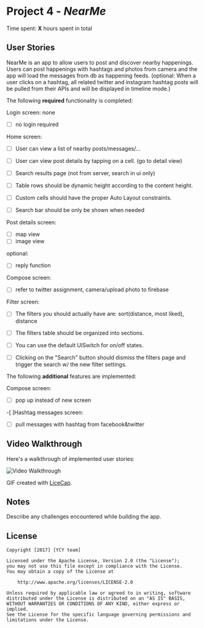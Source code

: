 # Project 4 - *NearMe*

Time spent: **X** hours spent in total

## User Stories

NearMe is an app to allow users to post and discover nearby happenings. Users can post happenings with hashtags and photos from camera and the app will load the messages from db as happening feeds. (optional: When a user clicks on a hashtag, all related twitter and instagram hashtag posts will be pulled from their APIs and will be displayed in timeline mode.)


The following **required** functionality is completed:

Login screen: none
- [ ] no login required


Home screen:
- [ ] User can view a list of nearby posts/messages/…
- [ ] User can view post details by tapping on a cell. (go to detail view)
- [ ] Search results page (not from server, search in ui only)
- [ ] Table rows should be dynamic height according to the content height.
- [ ] Custom cells should have the proper Auto Layout constraints.
- [ ] Search bar should be only be shown when needed


Post details screen:
-[ ] map view
-[ ] image view

optional:
-[ ] reply function


Compose screen:
-[ ] refer to twitter assignment, camera/upload photo to firebase

Filter screen:

- [ ] The filters you should actually have are: sort(distance, most liked), distance
- [ ] The filters table should be organized into sections.
- [ ] You can use the default UISwitch for on/off states.
- [ ] Clicking on the "Search" button should dismiss the filters page and trigger the search w/ the new filter settings.


The following **additional** features are implemented:

Compose screen:
-[ ] pop up instead of new screen

-[ ]Hashtag messages screen:
 -[ ] pull messages with hashtag from facebook&twitter




## Video Walkthrough

Here's a walkthrough of implemented user stories:

<img src='http://i.imgur.com/link/to/your/gif/file.gif' title='Video Walkthrough' width='' alt='Video Walkthrough' />

GIF created with [LiceCap](http://www.cockos.com/licecap/).

## Notes

Describe any challenges encountered while building the app.

## License

    Copyright [2017] [YCY team]

    Licensed under the Apache License, Version 2.0 (the "License");
    you may not use this file except in compliance with the License.
    You may obtain a copy of the License at

        http://www.apache.org/licenses/LICENSE-2.0

    Unless required by applicable law or agreed to in writing, software
    distributed under the License is distributed on an "AS IS" BASIS,
    WITHOUT WARRANTIES OR CONDITIONS OF ANY KIND, either express or implied.
    See the License for the specific language governing permissions and
    limitations under the License.

